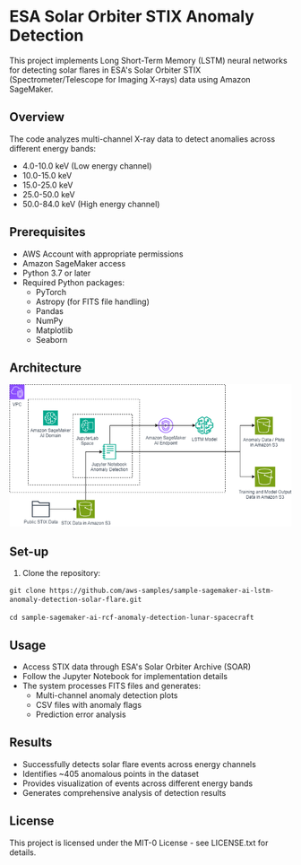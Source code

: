 # ESA Solar Orbiter STIX Anomaly Detection

This project implements Long Short-Term Memory (LSTM) neural networks for detecting solar flares in ESA's Solar Orbiter STIX (Spectrometer/Telescope for Imaging X-rays) data using Amazon SageMaker.

## Overview
The code analyzes multi-channel X-ray data to detect anomalies across different energy bands:
- 4.0-10.0 keV (Low energy channel)
- 10.0-15.0 keV
- 15.0-25.0 keV
- 25.0-50.0 keV
- 50.0-84.0 keV (High energy channel)

## Prerequisites
- AWS Account with appropriate permissions
- Amazon SageMaker access
- Python 3.7 or later
- Required Python packages:
  - PyTorch
  - Astropy (for FITS file handling)
  - Pandas
  - NumPy
  - Matplotlib
  - Seaborn

## Architecture
![ESA Solar Orbiter Architecture](ESA%20SolOrb%20arch.png)

## Set-up
1. Clone the repository:
```
git clone https://github.com/aws-samples/sample-sagemaker-ai-lstm-anomaly-detection-solar-flare.git

cd sample-sagemaker-ai-rcf-anomaly-detection-lunar-spacecraft

```

## Usage
- Access STIX data through ESA's Solar Orbiter Archive (SOAR)
- Follow the Jupyter Notebook for implementation details
- The system processes FITS files and generates:
  - Multi-channel anomaly detection plots
  - CSV files with anomaly flags
  - Prediction error analysis

## Results
- Successfully detects solar flare events across energy channels
- Identifies ~405 anomalous points in the dataset
- Provides visualization of events across different energy bands
- Generates comprehensive analysis of detection results

## License
This project is licensed under the MIT-0 License - see LICENSE.txt for details.